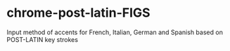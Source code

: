 # chrome-post-latin-FIGS
Input method of accents for French, Italian, German and Spanish based on POST-LATIN key strokes
